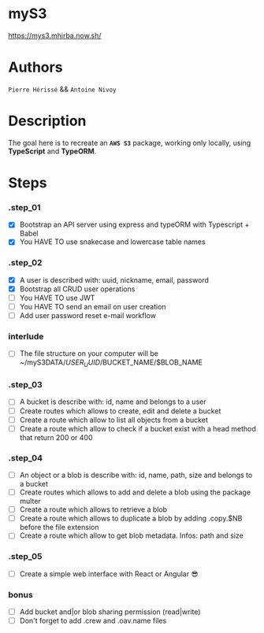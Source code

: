# myS3
https://mys3.mhirba.now.sh/

# Authors 
`Pierre Hérissé` && `Antoine Nivoy`

# Description
The goal here is to recreate an **`AWS S3`** package, working only locally, using **TypeScript** and **TypeORM**.

# Steps
### .step_01
- [X] Bootstrap an API server using express and typeORM with Typescript + Babel
- [X] You HAVE TO use snakecase and lowercase table names

### .step_02
- [X] A user is described with: uuid, nickname, email, password
- [X] Bootstrap all CRUD user operations
- [ ] You HAVE TO use JWT
- [ ] You HAVE TO send an email on user creation
- [ ] Add user password reset e-mail workflow

### interlude
- [ ] The file structure on your computer will be ~/myS3DATA/$USER_UUID/$BUCKET_NAME/$BLOB_NAME

### .step_03
- [ ] A bucket is describe with: id, name and belongs to a user
- [ ] Create routes which allows to create, edit and delete a bucket
- [ ] Create a route which allow to list all objects from a bucket
- [ ] Create a route which allow to check if a bucket exist with a head method that return 200 or 400

### .step_04
- [ ] An object or a blob is describe with: id, name, path, size and belongs to a bucket
- [ ] Create routes which allows to add and delete a blob using the package multer
- [ ] Create a route which allows to retrieve a blob
- [ ] Create a route which allows to duplicate a blob by adding .copy.$NB before the file extension
- [ ] Create a route which allow to get blob metadata. Infos: path and size

### .step_05
- [ ] Create a simple web interface with React or Angular 😎

### bonus
- [ ] Add bucket and|or blob sharing permission (read|write)
- [ ] Don't forget to add .crew and .oav.name files
